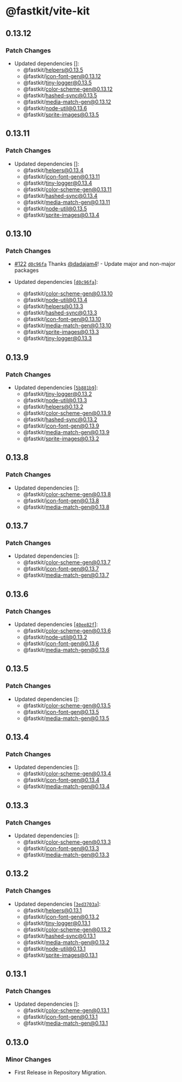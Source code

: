 # @fastkit/vite-kit

## 0.13.12

### Patch Changes

- Updated dependencies []:
  - @fastkit/helpers@0.13.5
  - @fastkit/icon-font-gen@0.13.12
  - @fastkit/tiny-logger@0.13.5
  - @fastkit/color-scheme-gen@0.13.12
  - @fastkit/hashed-sync@0.13.5
  - @fastkit/media-match-gen@0.13.12
  - @fastkit/node-util@0.13.6
  - @fastkit/sprite-images@0.13.5

## 0.13.11

### Patch Changes

- Updated dependencies []:
  - @fastkit/helpers@0.13.4
  - @fastkit/icon-font-gen@0.13.11
  - @fastkit/tiny-logger@0.13.4
  - @fastkit/color-scheme-gen@0.13.11
  - @fastkit/hashed-sync@0.13.4
  - @fastkit/media-match-gen@0.13.11
  - @fastkit/node-util@0.13.5
  - @fastkit/sprite-images@0.13.4

## 0.13.10

### Patch Changes

- [#122](https://github.com/dadajam4/fastkit/pull/122) [`d0c96fa`](https://github.com/dadajam4/fastkit/commit/d0c96faf96b6c91bcb8bc0b1ca9d22fc8ede303e) Thanks [@dadajam4](https://github.com/dadajam4)! - Update major and non-major packages

- Updated dependencies [[`d0c96fa`](https://github.com/dadajam4/fastkit/commit/d0c96faf96b6c91bcb8bc0b1ca9d22fc8ede303e)]:
  - @fastkit/color-scheme-gen@0.13.10
  - @fastkit/node-util@0.13.4
  - @fastkit/helpers@0.13.3
  - @fastkit/hashed-sync@0.13.3
  - @fastkit/icon-font-gen@0.13.10
  - @fastkit/media-match-gen@0.13.10
  - @fastkit/sprite-images@0.13.3
  - @fastkit/tiny-logger@0.13.3

## 0.13.9

### Patch Changes

- Updated dependencies [[`5b881b9`](https://github.com/dadajam4/fastkit/commit/5b881b94ce1852c12cc3c8f6954564d5235cba4d)]:
  - @fastkit/tiny-logger@0.13.2
  - @fastkit/node-util@0.13.3
  - @fastkit/helpers@0.13.2
  - @fastkit/color-scheme-gen@0.13.9
  - @fastkit/hashed-sync@0.13.2
  - @fastkit/icon-font-gen@0.13.9
  - @fastkit/media-match-gen@0.13.9
  - @fastkit/sprite-images@0.13.2

## 0.13.8

### Patch Changes

- Updated dependencies []:
  - @fastkit/color-scheme-gen@0.13.8
  - @fastkit/icon-font-gen@0.13.8
  - @fastkit/media-match-gen@0.13.8

## 0.13.7

### Patch Changes

- Updated dependencies []:
  - @fastkit/color-scheme-gen@0.13.7
  - @fastkit/icon-font-gen@0.13.7
  - @fastkit/media-match-gen@0.13.7

## 0.13.6

### Patch Changes

- Updated dependencies [[`40ee82f`](https://github.com/dadajam4/fastkit/commit/40ee82f4501b88e44ad9b67918df2237298493a0)]:
  - @fastkit/color-scheme-gen@0.13.6
  - @fastkit/node-util@0.13.2
  - @fastkit/icon-font-gen@0.13.6
  - @fastkit/media-match-gen@0.13.6

## 0.13.5

### Patch Changes

- Updated dependencies []:
  - @fastkit/color-scheme-gen@0.13.5
  - @fastkit/icon-font-gen@0.13.5
  - @fastkit/media-match-gen@0.13.5

## 0.13.4

### Patch Changes

- Updated dependencies []:
  - @fastkit/color-scheme-gen@0.13.4
  - @fastkit/icon-font-gen@0.13.4
  - @fastkit/media-match-gen@0.13.4

## 0.13.3

### Patch Changes

- Updated dependencies []:
  - @fastkit/color-scheme-gen@0.13.3
  - @fastkit/icon-font-gen@0.13.3
  - @fastkit/media-match-gen@0.13.3

## 0.13.2

### Patch Changes

- Updated dependencies [[`3ed3703a`](https://github.com/dadajam4/fastkit/commit/3ed3703aa9092bf47caed6ec192ef4d5a7621d34)]:
  - @fastkit/helpers@0.13.1
  - @fastkit/icon-font-gen@0.13.2
  - @fastkit/tiny-logger@0.13.1
  - @fastkit/color-scheme-gen@0.13.2
  - @fastkit/hashed-sync@0.13.1
  - @fastkit/media-match-gen@0.13.2
  - @fastkit/node-util@0.13.1
  - @fastkit/sprite-images@0.13.1

## 0.13.1

### Patch Changes

- Updated dependencies []:
  - @fastkit/color-scheme-gen@0.13.1
  - @fastkit/icon-font-gen@0.13.1
  - @fastkit/media-match-gen@0.13.1

## 0.13.0

### Minor Changes

- First Release in Repository Migration.
